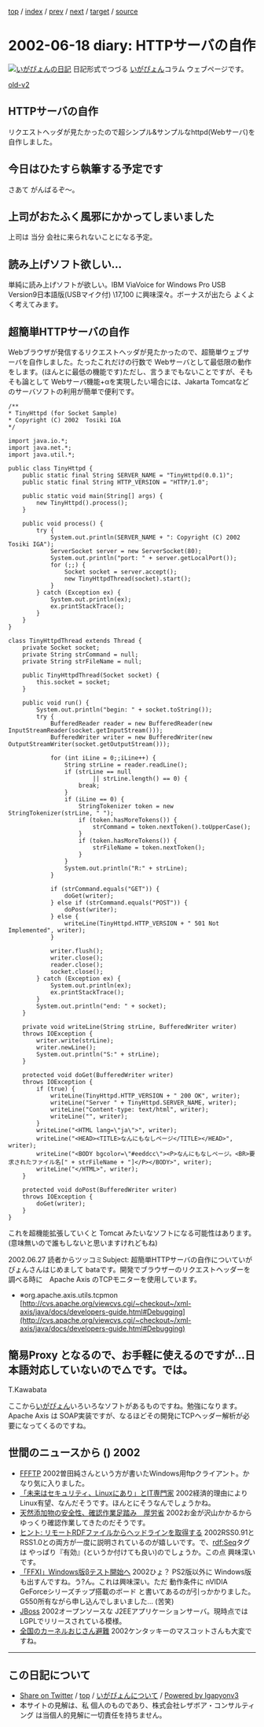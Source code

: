 [top](../index.html) 
 / [index](index.html) 
 / [prev](ig020617.html) 
 / [next](ig020619.html) 
 / [target](http://www.igapyon.jp/igapyon/diary/2002/ig020618.html) 
 / [source](https://github.com/igapyon/diary/blob/master/2002/ig020618.src.md) 

2002-06-18 diary: HTTPサーバの自作
=====================================================================================================
[![いがぴょんの日記](http://www.igapyon.jp/igapyon/diary/images/iga200306s.jpg "いがぴょん")](http://www.igapyon.jp/igapyon/diary/memo/memoigapyon.html) 日記形式でつづる [いがぴょん](http://www.igapyon.jp/igapyon/diary/memo/memoigapyon.html)コラム ウェブページです。

[old-v2](ig020618-orig.html)

## HTTPサーバの自作

リクエストヘッダが見たかったので超シンプル&サンプルなhttpd(Webサーバ)を自作しました。


## 今日はひたすら執筆する予定です

さあて がんばるぞ～。

## 上司がおたふく風邪にかかってしまいました

上司は 当分 会社に来られないことになる予定。

## 読み上げソフト欲しい…

単純に読み上げソフトが欲しい。IBM ViaVoice for Windows Pro USB Version9日本語版(USBマイク付) \17,100 に興味深々。ボーナスが出たら よくよく考えてみます。

## 超簡単HTTPサーバの自作

Webブラウザが発信するリクエストヘッダが見たかったので、超簡単ウェブサーバを自作しました。たったこれだけの行数で
Webサーバとして最低限の動作をします。(ほんとに最低の機能です)ただし、言うまでもないことですが、そもそも論として Webサーバ機能+αを実現したい場合には、Jakarta
Tomcatなどのサーバソフトの利用が簡単で便利です。

```
/**
* TinyHttpd (for Socket Sample)
* Copyright (C) 2002  Tosiki IGA
*/

import java.io.*;
import java.net.*;
import java.util.*;

public class TinyHttpd {
    public static final String SERVER_NAME = "TinyHttpd(0.0.1)";
    public static final String HTTP_VERSION = "HTTP/1.0";

    public static void main(String[] args) {
        new TinyHttpd().process();
    }

    public void process() {
        try {
            System.out.println(SERVER_NAME + ": Copyright (C) 2002 Tosiki IGA");
            ServerSocket server = new ServerSocket(80);
            System.out.println("port: " + server.getLocalPort());
            for (;;) {
                Socket socket = server.accept();
                new TinyHttpdThread(socket).start();
            }
        } catch (Exception ex) {
            System.out.println(ex);
            ex.printStackTrace();
        }
    }
}

class TinyHttpdThread extends Thread {
    private Socket socket;
    private String strCommand = null;
    private String strFileName = null;

    public TinyHttpdThread(Socket socket) {
        this.socket = socket;
    }

    public void run() {
        System.out.println("begin: " + socket.toString());
        try {
            BufferedReader reader = new BufferedReader(new InputStreamReader(socket.getInputStream()));
            BufferedWriter writer = new BufferedWriter(new OutputStreamWriter(socket.getOutputStream()));

            for (int iLine = 0;;iLine++) {
                String strLine = reader.readLine();
                if (strLine == null
                        || strLine.length() == 0) {
                    break;
                }
                if (iLine == 0) {
                    StringTokenizer token = new StringTokenizer(strLine, " ");
                    if (token.hasMoreTokens()) {
                        strCommand = token.nextToken().toUpperCase();
                    }
                    if (token.hasMoreTokens()) {
                        strFileName = token.nextToken();
                    }
                }
                System.out.println("R:" + strLine);
            }

            if (strCommand.equals("GET")) {
                doGet(writer);
            } else if (strCommand.equals("POST")) {
                doPost(writer);
            } else {
                writeLine(TinyHttpd.HTTP_VERSION + " 501 Not Implemented", writer);
            }

            writer.flush();
            writer.close();
            reader.close();
            socket.close();
        } catch (Exception ex) {
            System.out.println(ex);
            ex.printStackTrace();
        }
        System.out.println("end: " + socket);
    }

    private void writeLine(String strLine, BufferedWriter writer)
    throws IOException {
        writer.write(strLine);
        writer.newLine();
        System.out.println("S:" + strLine);
    }

    protected void doGet(BufferedWriter writer)
    throws IOException {
        if (true) {
            writeLine(TinyHttpd.HTTP_VERSION + " 200 OK", writer);
            writeLine("Server " + TinyHttpd.SERVER_NAME, writer);
            writeLine("Content-type: text/html", writer);
            writeLine("", writer);
        }
        writeLine("<HTML lang=\"ja\">", writer);
        writeLine("<HEAD><TITLE>なんにもなしページ</TITLE></HEAD>", writer);
        writeLine("<BODY bgcolor=\"#eeddcc\"><P>なんにもなしページ。<BR>要求されたファイル名[" + strFileName + "]</P></BODY>", writer);
        writeLine("</HTML>", writer);
    }

    protected void doPost(BufferedWriter writer)
    throws IOException {
        doGet(writer);
    }
}
```


これを超機能拡張していくと Tomcat みたいなソフトになる可能性はあります。(意味無いので誰もしないと思いますけれどもね)

2002.06.27 読者からツッコミSubject:  超簡単HTTPサーバの自作についていがぴょんさんはじめまして bataです。開発でブラウザーのリクエストヘッダーを調べる時に　Apache Axis のTCPモニターを使用しています。

* ※org.apache.axis.utils.tcpmon 
  [http://cvs.apache.org/viewcvs.cgi/~checkout~/xml-axis/java/docs/developers-guide.html#Debugging](http://cvs.apache.org/viewcvs.cgi/~checkout~/xml-axis/java/docs/developers-guide.html#Debugging)

簡易Proxy となるので、お手軽に使えるのですが…日本語対応していないので△です。では。
----------------------------------------
T.Kawabata

ここから[いがぴょん](http://www.igapyon.jp/igapyon/diary/memo/memoigapyon.html)いろいろなソフトがあるものですね。勉強になります。
Apache Axis は SOAP実装ですが、なるほどその開発にTCPヘッダー解析が必要になってくるのですね。

## 世間のニュースから () 2002

* [FFFTP](http://www2.biglobe.ne.jp/~sota/ffftp.html)  2002曽田純さんという方が書いたWindows用ftpクライアント。かなり気に入りました。
* [「未来はセキュリティ、Linuxにあり」とIT専門家](http://www.zdnet.co.jp/news/0206/17/ne00_survey.html)  2002経済的理由によりLinux有望、なんだそうです。ほんとにそうなんでしょうかね。
* [天然添加物の安全性、確認作業足踏み　厚労省](http://www.asahi.com/national/update/0618/004.html)  2002お金が沢山かかるから ゆっくり確認作業してきたのだそうです。
* [ヒント: リモートRDFファイルからヘッドラインを取得する](http://www-6.ibm.com/jp/developerworks/xml/020614/j_x-tiphdln.html)  2002RSS0.91と RSS1.0との両方が一度に説明されているのが嬉しいです。で、<rdf:Seq>タグは やっぱり『有効』(というか付けても良い)のでしょうか。この点 興味深いです。
* [「FFXI」Windows版βテスト開始へ](http://www.zdnet.co.jp/news/0206/17/njbt_09.html)  2002ひょ？ PS2版以外に Windows版も出すんですね。う?ん。これは興味深い。ただ 動作条件に nVIDIA GeForceシリーズチップ搭載のボード と書いてあるのが引っかかりました。G550所有ながら申し込んでしまいました… (苦笑)
* [JBoss](http://www.jboss.org/)  2002オープンソースな J2EEアプリケーションサーバ。現時点では LGPLでリリースされている模様。
* [全国のカーネルおじさん避難](http://www.daily.co.jp/gossip/gs20020616043063.html)  2002ケンタッキーのマスコットさんも大変ですね。


----------------------------------------------------------------------------------------------------

## この日記について

* [Share on Twitter](https://twitter.com/intent/tweet?hashtags=igapyon%2Cdiary%2C%E3%81%84%E3%81%8C%E3%81%B4%E3%82%87%E3%82%93&text=HTTP%E3%82%B5%E3%83%BC%E3%83%90%E3%81%AE%E8%87%AA%E4%BD%9C&url=http%3A%2F%2Fwww.igapyon.jp%2Figapyon%2Fdiary%2F2002%2Fig020618.html) / [top](../index.html) / [いがぴょんについて](http://www.igapyon.jp/igapyon/diary/memo/memoigapyon.html) / [Powered by Igapyonv3](https://github.com/igapyon/igapyonv3)
* 本サイトの見解は、私 個人のものであり、株式会社レザボア・コンサルティング は当個人的見解に一切責任を持ちません。 
